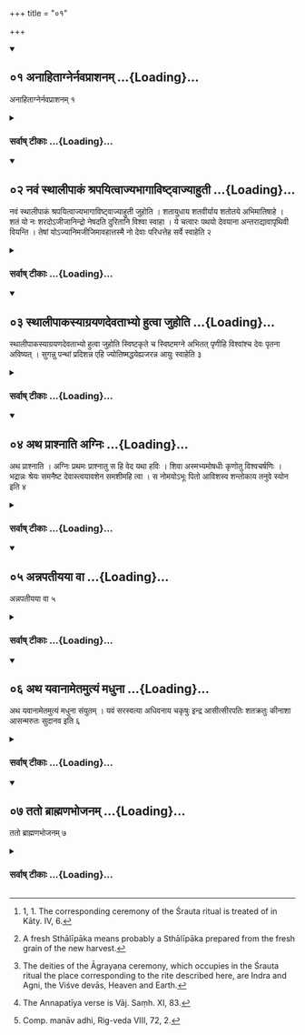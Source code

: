 +++
title = "०१"

+++
<div class="js_include" includetitle="true" newlevelforh1="2" unfilled url="/vedAH_yajuH/vAjasaneyam/sUtram/pAraskara-gRhyam/vishvAsa-prastutiH/3/01/01_anAhitAgnernavaprAshanam.md">
<details open><summary><h2>०१ अनाहिताग्नेर्नवप्राशनम् ...{Loading}...</h2></summary>

अनाहिताग्नेर्नवप्राशनम् १
</details>
</div>
<div class="js_include collapsed" newlevelforh1="3" title="सर्वाष् टीकाः" unfilled url="/vedAH_yajuH/vAjasaneyam/sUtram/pAraskara-gRhyam/sarvASh-TIkAH/3/01/01_anAhitAgnernavaprAshanam.md">
<details><summary><h3>सर्वाष् टीकाः ...{Loading}...</h3></summary>

1 [^1] . (Now shall be explained) the partaking of the first-fruits (of the harvest), of a person who has not set up the (sacred Śrauta) fires.


[^1]:  1, 1. The corresponding ceremony of the Śrauta ritual is treated of in Kāty. IV, 6.


</details>
</div>
<div class="js_include" includetitle="true" newlevelforh1="2" unfilled url="/vedAH_yajuH/vAjasaneyam/sUtram/pAraskara-gRhyam/vishvAsa-prastutiH/3/01/02_navaM_sthAlIpAkaM_shrapayitvAjyabhAgAviShTvAjyA.md">
<details open><summary><h2>०२ नवं स्थालीपाकं श्रपयित्वाज्यभागाविष्ट्वाज्याहुती ...{Loading}...</h2></summary>

नवं स्थालीपाकं श्रपयित्वाज्यभागाविष्ट्वाज्याहुती जुहोति । शतायुधाय शतवीर्याय शतोतये अभिमातिषाहे । शतं यो नः शरदोऽजीजानिन्द्रो नेषदति दुरितानि विश्वा स्वाहा । ये चत्वारः पथयो देवयाना अन्तराद्यावापृथिवी वियन्ति । तेषां योऽज्यानिमजीजिमावहात्तस्मै नो देवाः परिधत्तेह सर्वे स्वाहेति २
</details>
</div>
<div class="js_include collapsed" newlevelforh1="3" title="सर्वाष् टीकाः" unfilled url="/vedAH_yajuH/vAjasaneyam/sUtram/pAraskara-gRhyam/sarvASh-TIkAH/3/01/02_navaM_sthAlIpAkaM_shrapayitvAjyabhAgAviShTvAjyA.md">
<details><summary><h3>सर्वाष् टीकाः ...{Loading}...</h3></summary>

2 [^2] . He cooks a mess of fresh sacrificial food, sacrifices the two Ājya portions, and two Ājya oblations, (with the formulas),


[^2]:  A fresh Sthālīpāka means probably a Sthālīpāka prepared from the fresh grain of the new harvest.


'To the hundredfold armed, hundredfold valiant, hundredfold blissful one, the vanquisher of enemies - he who may create a hundred autumns for us, Indra, - may he lead us across (the gulf of) misfortune. Svāhā!

'The four paths that go between heaven and earth, trodden by the gods - of these (paths) lead us to that which may bring us freedom from decay and decline, O all ye gods. Svāhā!'

</details>
</div>
<div class="js_include" includetitle="true" newlevelforh1="2" unfilled url="/vedAH_yajuH/vAjasaneyam/sUtram/pAraskara-gRhyam/vishvAsa-prastutiH/3/01/03_sthAlIpAkasyAgrayaNadevatAbhyo_hutvA_juhoti.md">
<details open><summary><h2>०३ स्थालीपाकस्याग्रयणदेवताभ्यो हुत्वा जुहोति ...{Loading}...</h2></summary>

स्थालीपाकस्याग्रयणदेवताभ्यो हुत्वा जुहोति स्विष्टकृते च स्विष्टमग्ने अभितत् पृणीहि विश्वांश्च देवः पृतना अविष्यत् । सुगन्नु पन्थां प्रदिशन्न एहि ज्योतिष्मद्धयेह्यजरन्न आयुः स्वाहेति ३
</details>
</div>
<div class="js_include collapsed" newlevelforh1="3" title="सर्वाष् टीकाः" unfilled url="/vedAH_yajuH/vAjasaneyam/sUtram/pAraskara-gRhyam/sarvASh-TIkAH/3/01/03_sthAlIpAkasyAgrayaNadevatAbhyo_hutvA_juhoti.md">
<details><summary><h3>सर्वाष् टीकाः ...{Loading}...</h3></summary>

3 [^3] . Having made oblations of the mess of cooked food to the Āgrayaṇa deities, he makes another oblation to (Agni) Sviṣṭakṛt with (the verse), 'Agni, make this (sacrifice) full, that it may be well offered. And may the god destroy all hostile powers. Come hither, showing us a good path. Bestow on us long life, full of splendour and free from decay. Svāhā!'


[^3]:  The deities of the Āgrayaṇa ceremony, which occupies in the Śrauta ritual the place corresponding to the rite described here, are Indra and Agni, the Viśve devās, Heaven and Earth.


</details>
</div>
<div class="js_include" includetitle="true" newlevelforh1="2" unfilled url="/vedAH_yajuH/vAjasaneyam/sUtram/pAraskara-gRhyam/vishvAsa-prastutiH/3/01/04_atha_prAshnAti_agniH.md">
<details open><summary><h2>०४ अथ प्राश्नाति अग्निः ...{Loading}...</h2></summary>

अथ प्राश्नाति । अग्निः प्रथमः प्राश्नातु स हि वेद यथा हविः । शिवा अस्मभ्यमोषधीः कृणोतु विश्वचर्षणिः । भद्रान्नः श्रेयः समनैष्ट देवास्त्वयावशेन समशीमहि त्वा । स नोमयोऽभूः पितो आविशस्व शन्तोकाय तनुवे स्योन इति ४
</details>
</div>
<div class="js_include collapsed" newlevelforh1="3" title="सर्वाष् टीकाः" unfilled url="/vedAH_yajuH/vAjasaneyam/sUtram/pAraskara-gRhyam/sarvASh-TIkAH/3/01/04_atha_prAshnAti_agniH.md">
<details><summary><h3>सर्वाष् टीकाः ...{Loading}...</h3></summary>

4. He then eats (of the fresh fruits with the verses), 'May Agni eat first, for he knows how the Havis (is fit for sacrifice); may he, the friend of all human tribes, make the herbs blessed to us.

From the good you have led us to the better, ye gods! Through thee, the nouṛṣment, may we obtain thee. Thus enter into us, O potion, bringing refreshment, for the good of our children and of ourselves, and pleasant.'

</details>
</div>
<div class="js_include" includetitle="true" newlevelforh1="2" unfilled url="/vedAH_yajuH/vAjasaneyam/sUtram/pAraskara-gRhyam/vishvAsa-prastutiH/3/01/05_annapatIyayA_vA.md">
<details open><summary><h2>०५ अन्नपतीयया वा ...{Loading}...</h2></summary>

अन्नपतीयया वा ५
</details>
</div>
<div class="js_include collapsed" newlevelforh1="3" title="सर्वाष् टीकाः" unfilled url="/vedAH_yajuH/vAjasaneyam/sUtram/pAraskara-gRhyam/sarvASh-TIkAH/3/01/05_annapatIyayA_vA.md">
<details><summary><h3>सर्वाष् टीकाः ...{Loading}...</h3></summary>

5 [^4] . Or with the (verse) sacred to Annapati (the Lord of food).


[^4]:  The Annapatīya verse is Vāj. Saṃh. XI, 83.


</details>
</div>
<div class="js_include" includetitle="true" newlevelforh1="2" unfilled url="/vedAH_yajuH/vAjasaneyam/sUtram/pAraskara-gRhyam/vishvAsa-prastutiH/3/01/06_atha_yavAnAmetamutyaM_madhunA.md">
<details open><summary><h2>०६ अथ यवानामेतमुत्यं मधुना ...{Loading}...</h2></summary>

अथ यवानामेतमुत्यं मधुना संयुतम् । यवं सरस्वत्या अधिवनाय चकृषुः इन्द्र आसीत्सीरपतिः शतक्रतुः कीनाशा आसन्मरुतः सुदानव इति ६
</details>
</div>
<div class="js_include collapsed" newlevelforh1="3" title="सर्वाष् टीकाः" unfilled url="/vedAH_yajuH/vAjasaneyam/sUtram/pAraskara-gRhyam/sarvASh-TIkAH/3/01/06_atha_yavAnAmetamutyaM_madhunA.md">
<details><summary><h3>सर्वाष् टीकाः ...{Loading}...</h3></summary>

6 [^5] . For barley, however, (he uses the Mantra), 'This barley, mixed with honey, they have ploughed through Sarasvatī under Manu. Indra was lord of the plough, the hundredfold wise one; ploughers were the Maruts, the exuberant givers.'


[^5]:  Comp. manāv adhi, Rig-veda VIII, 72, 2.


</details>
</div>
<div class="js_include" includetitle="true" newlevelforh1="2" unfilled url="/vedAH_yajuH/vAjasaneyam/sUtram/pAraskara-gRhyam/vishvAsa-prastutiH/3/01/07_tato_brAhmaNabhojanam.md">
<details open><summary><h2>०७ ततो ब्राह्मणभोजनम् ...{Loading}...</h2></summary>

ततो ब्राह्मणभोजनम् ७
</details>
</div>
<div class="js_include collapsed" newlevelforh1="3" title="सर्वाष् टीकाः" unfilled url="/vedAH_yajuH/vAjasaneyam/sUtram/pAraskara-gRhyam/sarvASh-TIkAH/3/01/07_tato_brAhmaNabhojanam.md">
<details><summary><h3>सर्वाष् टीकाः ...{Loading}...</h3></summary>

7. Then (follows) the feeding of the Brāhmaṇas.

</details>
</div>